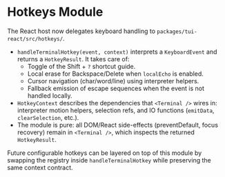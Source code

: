 # Hotkeys Module

The React host now delegates keyboard handling to `packages/tui-react/src/hotkeys/`.

- `handleTerminalHotkey(event, context)` interprets a `KeyboardEvent` and returns a `HotkeyResult`. It takes care of:
  - Toggle of the Shift + `?` shortcut guide.
  - Local erase for Backspace/Delete when `localEcho` is enabled.
  - Cursor navigation (char/word/line) using interpreter helpers.
  - Fallback emission of escape sequences when the event is not handled locally.
- `HotkeyContext` describes the dependencies that `<Terminal />` wires in: interpreter motion helpers, selection refs, and IO functions (`emitData`, `clearSelection`, etc.).
- The module is pure: all DOM/React side-effects (preventDefault, focus recovery) remain in `<Terminal />`, which inspects the returned `HotkeyResult`.

Future configurable hotkeys can be layered on top of this module by swapping the registry inside `handleTerminalHotkey` while preserving the same context contract.
